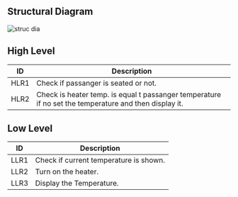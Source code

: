 ## Structural Diagram
![struc dia](https://user-images.githubusercontent.com/94475720/144433872-2cb18139-997c-4a79-af69-67c60b78bd4e.png)

## High Level 

| ID             | Description                                                           |
| ----------------- | ------------------------------------------------------------------ |
| HLR1 |Check if passanger is seated or not.|
| HLR2 |Check is heater temp. is equal t passanger temperature if no set the temperature and then display it.|


## Low Level 

| ID             | Description                                                           |
| ----------------- | ------------------------------------------------------------------ |
| LLR1|Check if current temperature is shown.|
| LLR2|Turn on the heater.|                                  
| LLR3|Display the Temperature.|
